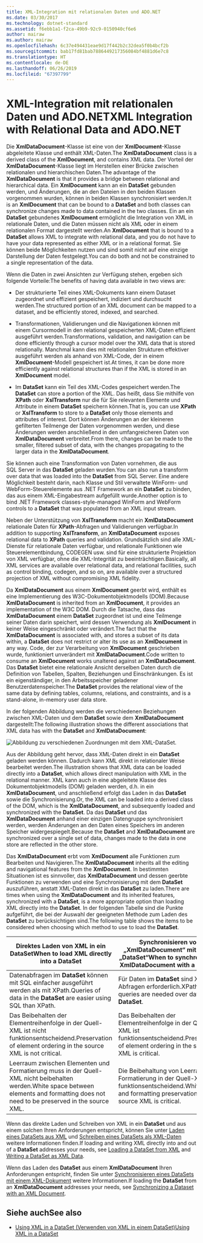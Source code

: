 ```yaml
---
title: XML-Integration mit relationalen Daten und ADO.NET
ms.date: 03/30/2017
ms.technology: dotnet-standard
ms.assetid: f6ebb1a1-f2ca-49b9-92c9-0150940cf6e6
author: mairaw
ms.author: mairaw
ms.openlocfilehash: 6c37e494431eae9d17f442b2c32dea5f0b4bcf2b
ms.sourcegitcommit: bab17fd81bab7886449217356084bf4881d6e7c8
ms.translationtype: HT
ms.contentlocale: de-DE
ms.lasthandoff: 06/26/2019
ms.locfileid: "67397799"
---
```

# <a name="xml-integration-with-relational-data-and-adonet"></a><span data-ttu-id="c0bb0-102">XML-Integration mit relationalen Daten und ADO.NET</span><span class="sxs-lookup"><span data-stu-id="c0bb0-102">XML Integration with Relational Data and ADO.NET</span></span>
<span data-ttu-id="c0bb0-103">Die **XmlDataDocument**-Klasse ist eine von der **XmlDocument**-Klasse abgeleitete Klasse und enthält XML-Daten.</span><span class="sxs-lookup"><span data-stu-id="c0bb0-103">The **XmlDataDocument** class is a derived class of the **XmlDocument**, and contains XML data.</span></span> <span data-ttu-id="c0bb0-104">Der Vorteil der **XmlDataDocument**-Klasse liegt im Herstellen einer Brücke zwischen relationalen und hierarchischen Daten.</span><span class="sxs-lookup"><span data-stu-id="c0bb0-104">The advantage of the **XmlDataDocument** is that it provides a bridge between relational and hierarchical data.</span></span> <span data-ttu-id="c0bb0-105">Ein **XmlDocument** kann an ein **DataSet** gebunden werden, und Änderungen, die an den Dateien in den beiden Klassen vorgenommen wurden, können in beiden Klassen synchronisiert werden.</span><span class="sxs-lookup"><span data-stu-id="c0bb0-105">It is an **XmlDocument** that can be bound to a **DataSet** and both classes can synchronize changes made to data contained in the two classes.</span></span> <span data-ttu-id="c0bb0-106">Ein an ein **DataSet** gebundenes **XmlDocument** ermöglicht die Integration von XML in relationale Daten, und die Daten müssen nicht als XML oder in einem relationalen Format dargestellt werden.</span><span class="sxs-lookup"><span data-stu-id="c0bb0-106">An **XmlDocument** that is bound to a **DataSet** allows XML to integrate with relational data, and you do not have to have your data represented as either XML or in a relational format.</span></span> <span data-ttu-id="c0bb0-107">Sie können beide Möglichkeiten nutzen und sind somit nicht auf eine einzige Darstellung der Daten festgelegt.</span><span class="sxs-lookup"><span data-stu-id="c0bb0-107">You can do both and not be constrained to a single representation of the data.</span></span>  
  
 <span data-ttu-id="c0bb0-108">Wenn die Daten in zwei Ansichten zur Verfügung stehen, ergeben sich folgende Vorteile:</span><span class="sxs-lookup"><span data-stu-id="c0bb0-108">The benefits of having data available in two views are:</span></span>  
  
- <span data-ttu-id="c0bb0-109">Der strukturierte Teil eines XML-Dokuments kann einem Dataset zugeordnet und effizient gespeichert, indiziert und durchsucht werden.</span><span class="sxs-lookup"><span data-stu-id="c0bb0-109">The structured portion of an XML document can be mapped to a dataset, and be efficiently stored, indexed, and searched.</span></span>  
  
- <span data-ttu-id="c0bb0-110">Transformationen, Validierungen und die Navigationen können mit einem Cursormodell in den relational gespeicherten XML-Daten effizient ausgeführt werden.</span><span class="sxs-lookup"><span data-stu-id="c0bb0-110">Transformations, validation, and navigation can be done efficiently through a cursor model over the XML data that is stored relationally.</span></span> <span data-ttu-id="c0bb0-111">Manchmal kann dies mit relationalen Strukturen effektiver ausgeführt werden als anhand von XML-Code, der in einem **XmlDocument**-Modell gespeichert ist.</span><span class="sxs-lookup"><span data-stu-id="c0bb0-111">At times, it can be done more efficiently against relational structures than if the XML is stored in an **XmlDocument** model.</span></span>  
  
- <span data-ttu-id="c0bb0-112">Im **DataSet** kann ein Teil des XML-Codes gespeichert werden.</span><span class="sxs-lookup"><span data-stu-id="c0bb0-112">The **DataSet** can store a portion of the XML.</span></span> <span data-ttu-id="c0bb0-113">Das heißt, dass Sie mithilfe von **XPath** oder **XslTransform** nur die für Sie relevanten Elemente und Attribute in einem **DataSet** speichern können.</span><span class="sxs-lookup"><span data-stu-id="c0bb0-113">That is, you can use **XPath** or **XslTransform** to store to a **DataSet** only those elements and attributes of interest.</span></span> <span data-ttu-id="c0bb0-114">Dort können Änderungen an der kleineren gefilterten Teilmenge der Daten vorgenommen werden, und diese Änderungen werden anschließend in den umfangreicheren Daten von **XmlDataDocument** verbreitet.</span><span class="sxs-lookup"><span data-stu-id="c0bb0-114">From there, changes can be made to the smaller, filtered subset of data, with the changes propagating to the larger data in the **XmlDataDocument**.</span></span>  
  
 <span data-ttu-id="c0bb0-115">Sie können auch eine Transformation von Daten vornehmen, die aus SQL Server in das **DataSet** geladen wurden.</span><span class="sxs-lookup"><span data-stu-id="c0bb0-115">You can also run a transform over data that was loaded into the **DataSet** from SQL Server.</span></span> <span data-ttu-id="c0bb0-116">Eine andere Möglichkeit besteht darin, nach Klasse und Stil verwaltete WinForm- und WebForm-Steuerelemente aus .NET Framework an ein **DataSet** zu binden, das aus einem XML-Eingabestream aufgefüllt wurde.</span><span class="sxs-lookup"><span data-stu-id="c0bb0-116">Another option is to bind .NET Framework classes-style-managed WinForm and WebForm controls to a **DataSet** that was populated from an XML input stream.</span></span>  
  
 <span data-ttu-id="c0bb0-117">Neben der Unterstützung von **XslTransform** macht ein **XmlDataDocument** relationale Daten für **XPath**-Abfragen und Validierungen verfügbar.</span><span class="sxs-lookup"><span data-stu-id="c0bb0-117">In addition to supporting **XslTransform**, an **XmlDataDocument** exposes relational data to **XPath** queries and validation.</span></span>  <span data-ttu-id="c0bb0-118">Grundsätzlich sind alle XML-Dienste für relationale Daten verfügbar, und relationale Funktionen wie Steuerelementbindung, CODEGEN usw. sind für eine strukturierte Projektion von XML verfügbar, ohne die XML-Integrität zu beeinträchtigen.</span><span class="sxs-lookup"><span data-stu-id="c0bb0-118">Basically, all XML services are available over relational data, and relational facilities, such as control binding, codegen, and so on, are available over a structured projection of XML without compromising XML fidelity.</span></span>  
  
 <span data-ttu-id="c0bb0-119">Da **XmlDataDocument** aus einem **XmlDocument** geerbt wird, enthält es eine Implementierung des W3C-Dokumentobjektmodells (DOM).</span><span class="sxs-lookup"><span data-stu-id="c0bb0-119">Because **XmlDataDocument** is inherited from an **XmlDocument**, it provides an implementation of the W3C DOM.</span></span> <span data-ttu-id="c0bb0-120">Durch die Tatsache, dass das **XmlDataDocument** einem **DataSet** zugeordnet ist und eine Teilmenge seiner Daten darin speichert, wird dessen Verwendung als **XmlDocument** in keiner Weise eingeschränkt oder verändert.</span><span class="sxs-lookup"><span data-stu-id="c0bb0-120">The fact that the **XmlDataDocument** is associated with, and stores a subset of its data within, a **DataSet** does not restrict or alter its use as an **XmlDocument** in any way.</span></span> <span data-ttu-id="c0bb0-121">Code, der zur Verarbeitung von **XmlDocument** geschrieben wurde, funktioniert unverändert mit **XmlDataDocument**.</span><span class="sxs-lookup"><span data-stu-id="c0bb0-121">Code written to consume an **XmlDocument** works unaltered against an **XmlDataDocument**.</span></span> <span data-ttu-id="c0bb0-122">Das **DataSet** bietet eine relationale Ansicht derselben Daten durch die Definition von Tabellen, Spalten, Beziehungen und Einschränkungen. Es ist ein eigenständiger, in den Arbeitsspeicher geladener Benutzerdatenspeicher.</span><span class="sxs-lookup"><span data-stu-id="c0bb0-122">The **DataSet** provides the relational view of the same data by defining tables, columns, relations, and constraints, and is a stand-alone, in-memory user data store.</span></span>  
  
 <span data-ttu-id="c0bb0-123">In der folgenden Abbildung werden die verschiedenen Beziehungen zwischen XML-Daten und dem **DataSet** sowie dem **XmlDataDocument** dargestellt:</span><span class="sxs-lookup"><span data-stu-id="c0bb0-123">The following illustration shows the different associations that XML data has with the **DataSet** and **XmlDataDocument**:</span></span> 
  
 ![Abbildung zu verschiedenen Zuordnungen mit dem XML-DataSet.](./media/xml-integration-with-relational-data-and-adonet/xml-integration-relational-data-adodotnet.gif)  
  
 <span data-ttu-id="c0bb0-125">Aus der Abbildung geht hervor, dass XML-Daten direkt in ein **DataSet** geladen werden können. Dadurch kann XML direkt in relationaler Weise bearbeitet werden.</span><span class="sxs-lookup"><span data-stu-id="c0bb0-125">The illustration shows that XML data can be loaded directly into a **DataSet**, which allows direct manipulation with XML in the relational manner.</span></span> <span data-ttu-id="c0bb0-126">XML kann auch in eine abgeleitete Klasse des Dokumentobjektmodells (DOM) geladen werden, d.h. in ein **XmlDataDocument**, und anschließend erfolgt das Laden in das **DataSet** sowie die Synchronisierung.</span><span class="sxs-lookup"><span data-stu-id="c0bb0-126">Or, the XML can be loaded into a derived class of the DOM, which is the **XmlDataDocument**, and subsequently loaded and synchronized with the **DataSet**.</span></span> <span data-ttu-id="c0bb0-127">Da das **DataSet** und das **XmlDataDocument** anhand einer einzigen Datengruppe synchronisiert werden, werden Änderungen an den Daten eines Speichers im anderen Speicher widergespiegelt.</span><span class="sxs-lookup"><span data-stu-id="c0bb0-127">Because the **DataSet** and **XmlDataDocument** are synchronized over a single set of data, changes made to the data in one store are reflected in the other store.</span></span>  
  
 <span data-ttu-id="c0bb0-128">Das **XmlDataDocument** erbt vom **XmlDocument** alle Funktionen zum Bearbeiten und Navigieren.</span><span class="sxs-lookup"><span data-stu-id="c0bb0-128">The **XmlDataDocument** inherits all the editing and navigational features from the **XmlDocument**.</span></span> <span data-ttu-id="c0bb0-129">In bestimmten Situationen ist es sinnvoller, das **XmlDataDocument** und dessen geerbte Funktionen zu verwenden und eine Synchronisierung mit dem **DataSet** auszuführen, anstatt XML-Daten direkt in das **DataSet** zu laden.</span><span class="sxs-lookup"><span data-stu-id="c0bb0-129">There are times when using the **XmlDataDocument** and its inherited features, synchronized with a **DataSet**, is a more appropriate option than loading XML directly into the **DataSet**.</span></span> <span data-ttu-id="c0bb0-130">In der folgenden Tabelle sind die Punkte aufgeführt, die bei der Auswahl der geeigneten Methode zum Laden des **DataSet** zu berücksichtigen sind.</span><span class="sxs-lookup"><span data-stu-id="c0bb0-130">The following table shows the items to be considered when choosing which method to use to load the **DataSet**.</span></span>  
  
|<span data-ttu-id="c0bb0-131">Direktes Laden von XML in ein DataSet</span><span class="sxs-lookup"><span data-stu-id="c0bb0-131">When to load XML directly into a DataSet</span></span>|<span data-ttu-id="c0bb0-132">Synchronisieren von „XmlDataDocument“ mit einem „DataSet“</span><span class="sxs-lookup"><span data-stu-id="c0bb0-132">When to synchronize an XmlDataDocument with a DataSet</span></span>|  
|----------------------------------------------|-----------------------------------------------------------|  
|<span data-ttu-id="c0bb0-133">Datenabfragen im **DataSet** können mit SQL einfacher ausgeführt werden als mit XPath.</span><span class="sxs-lookup"><span data-stu-id="c0bb0-133">Queries of data in the **DataSet** are easier using SQL than XPath.</span></span>|<span data-ttu-id="c0bb0-134">Für Daten im **DataSet** sind XPath-Abfragen erforderlich.</span><span class="sxs-lookup"><span data-stu-id="c0bb0-134">XPath queries are needed over data in the **DataSet**.</span></span>|  
|<span data-ttu-id="c0bb0-135">Das Beibehalten der Elementreihenfolge in der Quell-XML ist nicht funktionsentscheidend.</span><span class="sxs-lookup"><span data-stu-id="c0bb0-135">Preservation of element ordering in the source XML is not critical.</span></span>|<span data-ttu-id="c0bb0-136">Das Beibehalten der Elementreihenfolge in der Quell-XML ist funktionsentscheidend.</span><span class="sxs-lookup"><span data-stu-id="c0bb0-136">Preservation of element ordering in the source XML is critical.</span></span>|  
|<span data-ttu-id="c0bb0-137">Leerraum zwischen Elementen und Formatierung muss in der Quell-XML nicht beibehalten werden.</span><span class="sxs-lookup"><span data-stu-id="c0bb0-137">White space between elements and formatting does not need to be preserved in the source XML.</span></span>|<span data-ttu-id="c0bb0-138">Die Beibehaltung von Leerraum und Formatierung in der Quell-XML ist funktionsentscheidend.</span><span class="sxs-lookup"><span data-stu-id="c0bb0-138">White space and formatting preservation in the source XML is critical.</span></span>|  
  
 <span data-ttu-id="c0bb0-139">Wenn das direkte Laden und Schreiben von XML in ein **DataSet** und aus einem solchen Ihren Anforderungen entspricht, können Sie unter [Laden eines DataSets aus XML](../../../../docs/framework/data/adonet/dataset-datatable-dataview/loading-a-dataset-from-xml.md) und [Schreiben eines DataSets als XML-Daten](../../../../docs/framework/data/adonet/dataset-datatable-dataview/writing-dataset-contents-as-xml-data.md) weitere Informationen finden.</span><span class="sxs-lookup"><span data-stu-id="c0bb0-139">If loading and writing XML directly into and out of a **DataSet** addresses your needs, see [Loading a DataSet from XML](../../../../docs/framework/data/adonet/dataset-datatable-dataview/loading-a-dataset-from-xml.md) and [Writing a DataSet as XML Data](../../../../docs/framework/data/adonet/dataset-datatable-dataview/writing-dataset-contents-as-xml-data.md).</span></span>  
  
 <span data-ttu-id="c0bb0-140">Wenn das Laden des **DataSet** aus einem **XmlDataDocument** Ihren Anforderungen entspricht, finden Sie unter [Synchronisieren eines DataSets mit einem XML-Dokument](../../../../docs/framework/data/adonet/dataset-datatable-dataview/dataset-and-xmldatadocument-synchronization.md) weitere Informationen.</span><span class="sxs-lookup"><span data-stu-id="c0bb0-140">If loading the **DataSet** from an **XmlDataDocument** addresses your needs, see [Synchronizing a Dataset with an XML Document](../../../../docs/framework/data/adonet/dataset-datatable-dataview/dataset-and-xmldatadocument-synchronization.md).</span></span>  
  
## <a name="see-also"></a><span data-ttu-id="c0bb0-141">Siehe auch</span><span class="sxs-lookup"><span data-stu-id="c0bb0-141">See also</span></span>

- [<span data-ttu-id="c0bb0-142">Using XML in a DataSet (Verwenden von XML in einem DataSet)</span><span class="sxs-lookup"><span data-stu-id="c0bb0-142">Using XML in a DataSet</span></span>](../../../../docs/framework/data/adonet/dataset-datatable-dataview/using-xml-in-a-dataset.md)
